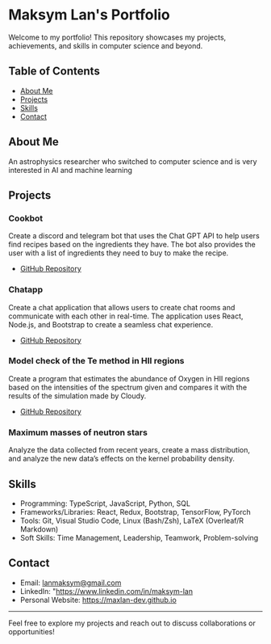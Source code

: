 # Maksym Lan's Portfolio

Welcome to my portfolio! This repository showcases my projects, achievements, and skills in computer science and beyond.

## Table of Contents

- [About Me](#about-me)
- [Projects](#projects)
- [Skills](#skills)
- [Contact](#contact)

## About Me

An astrophysics researcher who switched to computer science and is very interested in AI and machine learning

## Projects

### Cookbot

Create a discord and telegram bot that uses the Chat GPT API to help users find recipes based on the ingredients they have. The bot also provides the user with a list of ingredients they need to buy to make the recipe.

- [GitHub Repository](https://github.com/MaxLan-dev/Cookbot)

### Chatapp

Create a chat application that allows users to create chat rooms and communicate with each other in real-time. The application uses React, Node.js, and Bootstrap to create a seamless chat experience.

- [GitHub Repository](https://github.com/MaxLan-dev/Chat_app)

### Model check of the Te method in HII regions

Create a program that estimates the abundance of Oxygen in HII regions based on the intensities of the spectrum given and compares it with the results of the simulation made by Cloudy.

- [GitHub Repository](https://github.com/MaxLan-dev/Research_project)

### Maximum masses of neutron stars

Analyze the data collected from recent years, create a mass distribution, and analyze the new data’s effects on the kernel probability density.

## Skills

- Programming: TypeScript, JavaScript, Python, SQL
- Frameworks/Libraries: React, Redux, Bootstrap, TensorFlow, PyTorch
- Tools: Git, Visual Studio Code, Linux (Bash/Zsh), LaTeX (Overleaf/R Markdown)
- Soft Skills: Time Management, Leadership, Teamwork, Problem-solving

## Contact

- Email: lanmaksym@gmail.com
- LinkedIn: "https://www.linkedin.com/in/maksym-lan
- Personal Website: https://maxlan-dev.github.io

---

Feel free to explore my projects and reach out to discuss collaborations or opportunities!

